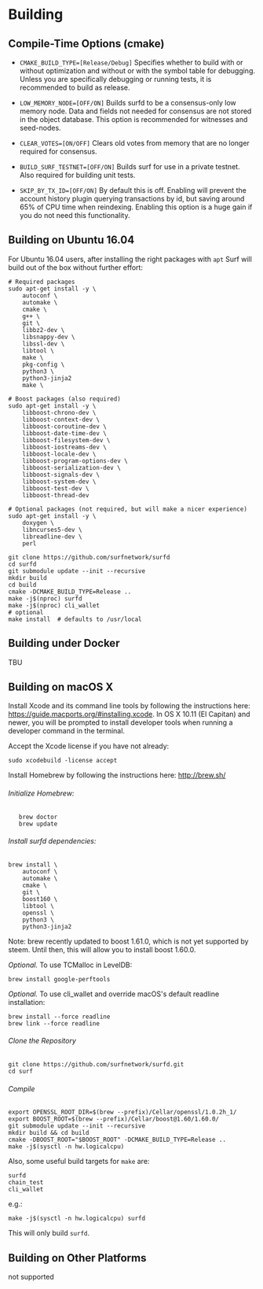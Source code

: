# Building

## Compile-Time Options (cmake)

* `CMAKE_BUILD_TYPE=[Release/Debug]`
Specifies whether to build with or without optimization and without or with
the symbol table for debugging. Unless you are specifically debugging or
running tests, it is recommended to build as release.

* `LOW_MEMORY_NODE=[OFF/ON]`
Builds surfd to be a consensus-only low memory node. Data and fields not
needed for consensus are not stored in the object database.  This option is
recommended for witnesses and seed-nodes.

* `CLEAR_VOTES=[ON/OFF]`
Clears old votes from memory that are no longer required for consensus.

* `BUILD_SURF_TESTNET=[OFF/ON]`
Builds surf for use in a private testnet. Also required for building unit tests.

* `SKIP_BY_TX_ID=[OFF/ON]`
By default this is off. Enabling will prevent the account history plugin querying transactions 
by id, but saving around 65% of CPU time when reindexing. Enabling this option is a
huge gain if you do not need this functionality.


## Building on Ubuntu 16.04

For Ubuntu 16.04 users, after installing the right packages with `apt` Surf
will build out of the box without further effort:

    # Required packages
    sudo apt-get install -y \
        autoconf \
        automake \
        cmake \
        g++ \
        git \
        libbz2-dev \
        libsnappy-dev \
        libssl-dev \
        libtool \
        make \
        pkg-config \
        python3 \
        python3-jinja2
        make \

    # Boost packages (also required)
    sudo apt-get install -y \
        libboost-chrono-dev \
        libboost-context-dev \
        libboost-coroutine-dev \
        libboost-date-time-dev \
        libboost-filesystem-dev \
        libboost-iostreams-dev \
        libboost-locale-dev \
        libboost-program-options-dev \
        libboost-serialization-dev \
        libboost-signals-dev \
        libboost-system-dev \
        libboost-test-dev \
        libboost-thread-dev

    # Optional packages (not required, but will make a nicer experience)
    sudo apt-get install -y \
        doxygen \
        libncurses5-dev \
        libreadline-dev \
        perl

    git clone https://github.com/surfnetwork/surfd
    cd surfd
    git submodule update --init --recursive
    mkdir build
    cd build
    cmake -DCMAKE_BUILD_TYPE=Release ..
    make -j$(nproc) surfd
    make -j$(nproc) cli_wallet
    # optional
    make install  # defaults to /usr/local

## Building under Docker

TBU

## Building on macOS X

Install Xcode and its command line tools by following the instructions here:
https://guide.macports.org/#installing.xcode.  In OS X 10.11 (El Capitan)
and newer, you will be prompted to install developer tools when running a
developer command in the terminal.

Accept the Xcode license if you have not already:

    sudo xcodebuild -license accept

Install Homebrew by following the instructions here: http://brew.sh/

###### Initialize Homebrew:

```
   brew doctor
   brew update
```

###### Install surfd dependencies:

    brew install \
        autoconf \
        automake \
        cmake \
        git \
        boost160 \
        libtool \
        openssl \
        python3 \
        python3-jinja2

Note: brew recently updated to boost 1.61.0, which is not yet supported by
steem. Until then, this will allow you to install boost 1.60.0.

*Optional.* To use TCMalloc in LevelDB:

    brew install google-perftools

*Optional.* To use cli_wallet and override macOS's default readline installation:

    brew install --force readline
    brew link --force readline

###### Clone the Repository

    git clone https://github.com/surfnetwork/surfd.git
    cd surf

###### Compile

    export OPENSSL_ROOT_DIR=$(brew --prefix)/Cellar/openssl/1.0.2h_1/
    export BOOST_ROOT=$(brew --prefix)/Cellar/boost@1.60/1.60.0/
    git submodule update --init --recursive
    mkdir build && cd build
    cmake -DBOOST_ROOT="$BOOST_ROOT" -DCMAKE_BUILD_TYPE=Release ..
    make -j$(sysctl -n hw.logicalcpu)

Also, some useful build targets for `make` are:

    surfd
    chain_test
    cli_wallet

e.g.:

    make -j$(sysctl -n hw.logicalcpu) surfd

This will only build `surfd`.

## Building on Other Platforms

not supported